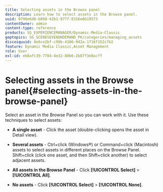 ```yaml
---
title: Selecting assets in the Browse panel
description: Learn how to select assets in the Browse panel.
uuid: 0790e6d0-b898-42b1-977f-8316e6b19573
contentOwner: admin
content-type: reference
products: SG_EXPERIENCEMANAGER/Dynamic-Media-Classic
geptopics: SG_SCENESEVENONDEMAND_PK/categories/managing_assets
discoiquuid: 8e6ce2bf-c99b-4106-942a-1716f152c7b2
feature: Dynamic Media Classic,Asset Management
role: User
exl-id: eb8afc39-7784-4e32-80b6-2b87f3e0acff
---
```

# Selecting assets in the Browse panel{#selecting-assets-in-the-browse-panel}

Select an asset in the Browse Panel so you can work with it. Use these techniques to select assets:

* **A single asset** - Click the asset (double-clicking opens the asset in Detail view).

* **Several assets** - Ctrl+click (Windows®) or Command+click (Macintosh) assets to select assets in different places on the Browse Panel. Shift+click (click one asset, and then Shift+click another) to select adjacent assets.

* **All assets in the Browse Panel** - Click **[!UICONTROL Select]** > **[!UICONTROL All]**.

* **No assets** - Click **[!UICONTROL Select]** > **[!UICONTROL None]**.
